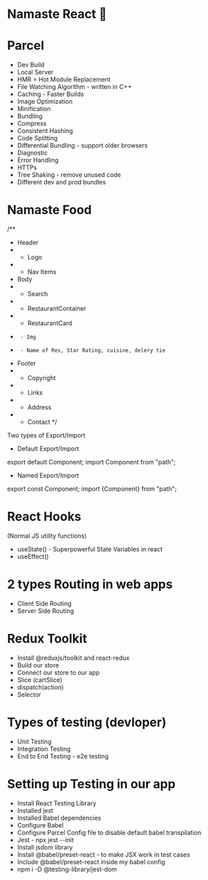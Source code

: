 <!-- # Namaste React 🚀


# Parcel
- Dev Build
- Local Server
- HMR = Hot Module Replacement
- File Watching Algorithm - written in C++
- Caching - Faster Builds
- Image Optimization
- Minification
- Bundling
- Compress
- Consistent Hashing
- Code Splitting
- Differential Bundling - support older browsers
- Diagnostic
- Error Handling
- HTTPs
- Tree Shaking - remove unused code
- Different dev and prod bundles



# Namaste Food


/**
 * Header
 *  - Logo
 *  - Nav Items
 * Body
 *  - Search
 *  - RestaurantContainer
 *    - RestaurantCard
 *      - Img
 *      - Name of Res, Star Rating, cuisine, delery tie
 * Footer
 *  - Copyright
 *  - Links
 *  - Address
 *  - Contact
 */



 Two types of Export/Import


- Default Export/Import

export default Component;
import Component from "path";


- Named Export/Import

export const Component;
import {Component} from "path";


# React Hooks
 (Normal JS utility functions)
- useState() - Superpowerful State Variables in react
- useEffect()


 -->

# Namaste React 🚀


# Parcel
- Dev Build
- Local Server
- HMR = Hot Module Replacement
- File Watching Algorithm - written in C++
- Caching - Faster Builds
- Image Optimization
- Minification
- Bundling
- Compress
- Consistent Hashing
- Code Splitting
- Differential Bundling - support older browsers
- Diagnostic
- Error Handling
- HTTPs
- Tree Shaking - remove unused code
- Different dev and prod bundles



# Namaste Food


/**
 * Header
 *  - Logo
 *  - Nav Items
 * Body
 *  - Search
 *  - RestaurantContainer
 *    - RestaurantCard
 *      - Img
 *      - Name of Res, Star Rating, cuisine, delery tie
 * Footer
 *  - Copyright
 *  - Links
 *  - Address
 *  - Contact
 */



 Two types of Export/Import


- Default Export/Import

export default Component;
import Component from "path";


- Named Export/Import

export const Component;
import {Component} from "path";


# React Hooks
 (Normal JS utility functions)
- useState() - Superpowerful State Variables in react
- useEffect()



#  2 types Routing in web apps
 - Client Side Routing
 - Server Side Routing




 # Redux Toolkit
  - Install @reduxjs/toolkit and react-redux
  - Build our store
  - Connect our store to our app
  - Slice (cartSlice)
  - dispatch(action)
  - Selector


# Types of testing (devloper)
 - Unit Testing
 - Integration Testing
 - End to End Testing - e2e testing

# Setting up Testing in our app
 - Install React Testing Library
 - Installed jest
 - Installed Babel dependencies
 - Configure Babel 
 - Configure Parcel Config file to disable default babel transpilation 
 - Jest  - npx jest --init
 - Install jsdom library
 - Install @babel/preset-react - to make JSX work in test cases
 - Include @babel/preset-react inside my babel config
 - npm i -D @testing-library/jest-dom
 
